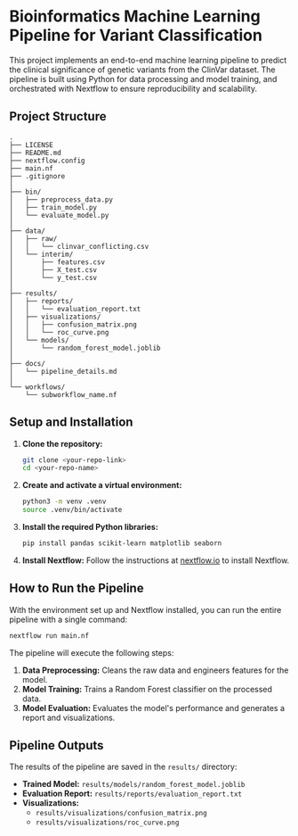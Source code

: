 
# Bioinformatics Machine Learning Pipeline for Variant Classification

This project implements an end-to-end machine learning pipeline to predict the clinical significance of genetic variants from the ClinVar dataset. The pipeline is built using Python for data processing and model training, and orchestrated with Nextflow to ensure reproducibility and scalability.

## Project Structure

```
.
├── LICENSE
├── README.md
├── nextflow.config
├── main.nf
├── .gitignore
│
├── bin/
│   ├── preprocess_data.py
│   ├── train_model.py
│   └── evaluate_model.py
│
├── data/
│   ├── raw/                         
│   │   └── clinvar_conflicting.csv
│   └── interim/
│       ├── features.csv
│       ├── X_test.csv
│       └── y_test.csv
│
├── results/
│   ├── reports/
│   │   └── evaluation_report.txt
│   ├── visualizations/
│   │   ├── confusion_matrix.png
│   │   └── roc_curve.png
│   └── models/
│       └── random_forest_model.joblib
│
├── docs/
│   └── pipeline_details.md
│
└── workflows/
    └── subworkflow_name.nf
```

## Setup and Installation

1.  **Clone the repository:**
    ```bash
    git clone <your-repo-link>
    cd <your-repo-name>
    ```

2.  **Create and activate a virtual environment:**
    ```bash
    python3 -m venv .venv
    source .venv/bin/activate
    ```

3.  **Install the required Python libraries:**
    ```bash
    pip install pandas scikit-learn matplotlib seaborn
    ```

4.  **Install Nextflow:**
    Follow the instructions at [nextflow.io](https://www.nextflow.io/docs/latest/getstarted.html) to install Nextflow.

## How to Run the Pipeline

With the environment set up and Nextflow installed, you can run the entire pipeline with a single command:

```bash
nextflow run main.nf
```

The pipeline will execute the following steps:
1.  **Data Preprocessing:** Cleans the raw data and engineers features for the model.
2.  **Model Training:** Trains a Random Forest classifier on the processed data.
3.  **Model Evaluation:** Evaluates the model's performance and generates a report and visualizations.

## Pipeline Outputs

The results of the pipeline are saved in the `results/` directory:

*   **Trained Model:** `results/models/random_forest_model.joblib`
*   **Evaluation Report:** `results/reports/evaluation_report.txt`
*   **Visualizations:**
    *   `results/visualizations/confusion_matrix.png`
    *   `results/visualizations/roc_curve.png`
